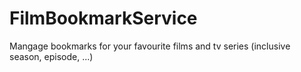 FilmBookmarkService
===================

Mangage bookmarks for your favourite films and tv series (inclusive season, episode, ...)

